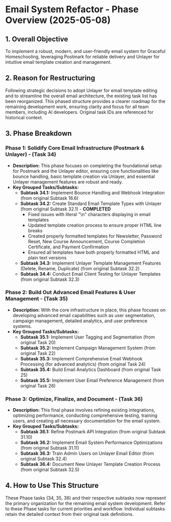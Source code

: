 # Email System Refactor - Phase Overview (2025-05-08)

## 1. Overall Objective
To implement a robust, modern, and user-friendly email system for Graceful Homeschooling, leveraging Postmark for reliable delivery and Unlayer for intuitive email template creation and management.

## 2. Reason for Restructuring
Following strategic decisions to adopt Unlayer for email template editing and to streamline the overall email architecture, the existing task list has been reorganized. This phased structure provides a clearer roadmap for the remaining development work, ensuring clarity and focus for all team members, including AI developers. Original task IDs are referenced for historical context.

## 3. Phase Breakdown

### Phase 1: Solidify Core Email Infrastructure (Postmark & Unlayer) - (Task 34)
*   **Description:** This phase focuses on completing the foundational setup for Postmark and the Unlayer editor, ensuring core functionalities like bounce handling, basic template creation via Unlayer, and essential Unlayer management features are robust and ready.
*   **Key Grouped Tasks/Subtasks:**
    *   **Subtask 34.1:** Implement Bounce Handling and Webhook Integration (from original Subtask 16.6)
    *   **Subtask 34.2:** Create Standard Email Template Types with Unlayer (from original Subtask 32.1) - **COMPLETED**
        * Fixed issues with literal "\n" characters displaying in email templates
        * Updated template creation process to ensure proper HTML line breaks
        * Created properly formatted templates for Newsletter, Password Reset, New Course Announcement, Course Completion Certificate, and Payment Confirmation
        * Ensured all templates have both properly formatted HTML and plain text versions
    *   **Subtask 34.3:** Implement Unlayer Template Management Features (Delete, Rename, Duplicate) (from original Subtask 32.2)
    *   **Subtask 34.4:** Conduct Email Client Testing for Unlayer Templates (from original Subtask 32.3)

### Phase 2: Build Out Advanced Email Features & User Management - (Task 35)
*   **Description:** With the core infrastructure in place, this phase focuses on developing advanced email capabilities such as user segmentation, campaign management, detailed analytics, and user preference systems.
*   **Key Grouped Tasks/Subtasks:**
    *   **Subtask 35.1:** Implement User Tagging and Segmentation (from original Task 20)
    *   **Subtask 35.2:** Implement Campaign Management System (from original Task 22)
    *   **Subtask 35.3:** Implement Comprehensive Email Webhook Processing (for advanced analytics) (from original Task 24)
    *   **Subtask 35.4:** Build Email Analytics Dashboard (from original Task 25)
    *   **Subtask 35.5:** Implement User Email Preference Management (from original Task 26)

### Phase 3: Optimize, Finalize, and Document - (Task 36)
*   **Description:** This final phase involves refining existing integrations, optimizing performance, conducting comprehensive testing, training users, and creating all necessary documentation for the email system.
*   **Key Grouped Tasks/Subtasks:**
    *   **Subtask 36.1:** Refine Postmark API Integration (from original Subtask 31.10)
    *   **Subtask 36.2:** Implement Email System Performance Optimizations (from original Subtask 31.11)
    *   **Subtask 36.3:** Train Admin Users on Unlayer Email Editor (from original Subtask 32.4)
    *   **Subtask 36.4:** Document New Unlayer Template Creation Process (from original Subtask 32.5)

## 4. How to Use This Structure
These Phase tasks (34, 35, 36) and their respective subtasks now represent the primary organization for the remaining email system development. Refer to these Phase tasks for current priorities and workflow. Individual subtasks retain the detailed context from their original task definitions. 